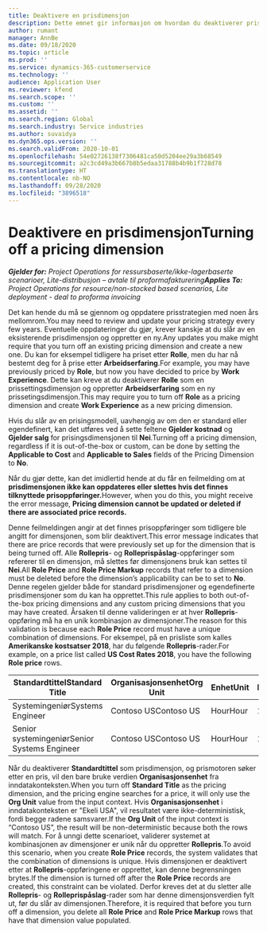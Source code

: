 ```yaml
---
title: Deaktivere en prisdimensjon
description: Dette emnet gir informasjon om hvordan du deaktiverer prisdimensjoner.
author: rumant
manager: AnnBe
ms.date: 09/18/2020
ms.topic: article
ms.prod: ''
ms.service: dynamics-365-customerservice
ms.technology: ''
audience: Application User
ms.reviewer: kfend
ms.search.scope: ''
ms.custom: ''
ms.assetid: ''
ms.search.region: Global
ms.search.industry: Service industries
ms.author: suvaidya
ms.dyn365.ops.version: ''
ms.search.validFrom: 2020-10-01
ms.openlocfilehash: 54e02726138f7306481ca50d5204ee29a3b68549
ms.sourcegitcommit: a2c3cd49a3b667b8b5edaa31788b4b9b1f728d78
ms.translationtype: HT
ms.contentlocale: nb-NO
ms.lasthandoff: 09/28/2020
ms.locfileid: "3896518"
---
```

# <a name="turning-off-a-pricing-dimension"></a><span data-ttu-id="24830-103">Deaktivere en prisdimensjon</span><span class="sxs-lookup"><span data-stu-id="24830-103">Turning off a pricing dimension</span></span>

<span data-ttu-id="24830-104">_**Gjelder for:** Project Operations for ressursbaserte/ikke-lagerbaserte scenarioer, Lite-distribusjon – avtale til proformafakturering_</span><span class="sxs-lookup"><span data-stu-id="24830-104">_**Applies To:** Project Operations for resource/non-stocked based scenarios, Lite deployment - deal to proforma invoicing_</span></span>

<span data-ttu-id="24830-105">Det kan hende du må se gjennom og oppdatere prisstrategien med noen års mellomrom.</span><span class="sxs-lookup"><span data-stu-id="24830-105">You may need to review and update your pricing strategy every few years.</span></span> <span data-ttu-id="24830-106">Eventuelle oppdateringer du gjør, krever kanskje at du slår av en eksisterende prisdimensjon og oppretter en ny.</span><span class="sxs-lookup"><span data-stu-id="24830-106">Any updates you make might require that you turn off an existing pricing dimension and create a new one.</span></span> <span data-ttu-id="24830-107">Du kan for eksempel tidligere ha priset etter **Rolle**, men du har nå bestemt deg for å prise etter **Arbeidserfaring**.</span><span class="sxs-lookup"><span data-stu-id="24830-107">For example, you may have previously priced by **Role**, but now you have decided to price by **Work Experience**.</span></span> <span data-ttu-id="24830-108">Dette kan kreve at du deaktiverer **Rolle** som en prissettingsdimensjon og oppretter **Arbeidserfaring** som en ny prissetingsdimensjon.</span><span class="sxs-lookup"><span data-stu-id="24830-108">This may require you to turn off **Role** as a pricing dimension and create **Work Experience** as a new pricing dimension.</span></span> 

<span data-ttu-id="24830-109">Hvis du slår av en prisingsmodell, uavhengig av om den er standard eller egendefinert, kan det utføres ved å sette feltene **Gjelder kostnad** og **Gjelder salg** for prisingsdimensjonen til **Nei**.</span><span class="sxs-lookup"><span data-stu-id="24830-109">Turning off a pricing dimension, regardless if it is out-of-the-box or custom, can be done by setting the **Applicable to Cost** and **Applicable to Sales** fields of the Pricing Dimension to **No**.</span></span>

<span data-ttu-id="24830-110">Når du gjør dette, kan det imidlertid hende at du får en feilmelding om at **prisdimensjonen ikke kan oppdateres eller slettes hvis det finnes tilknyttede prisoppføringer.**</span><span class="sxs-lookup"><span data-stu-id="24830-110">However, when you do this, you might receive the error message, **Pricing dimension cannot be updated or deleted if there are associated price records.**</span></span>

<span data-ttu-id="24830-111">Denne feilmeldingen angir at det finnes prisoppføringer som tidligere ble angitt for dimensjonen, som blir deaktivert.</span><span class="sxs-lookup"><span data-stu-id="24830-111">This error message indicates that there are price records that were previously set up for the dimension that is being turned off.</span></span> <span data-ttu-id="24830-112">Alle **Rollepris**- og **Rolleprispåslag**-oppføringer som refererer til en dimensjon, må slettes før dimensjonens bruk kan settes til **Nei**.</span><span class="sxs-lookup"><span data-stu-id="24830-112">All **Role Price** and **Role Price Markup** records that refer to a dimension must be deleted before the dimension’s applicability can be to set to **No**.</span></span> <span data-ttu-id="24830-113">Denne regelen gjelder både for standard prisdimensjoner og egendefinerte prisdimensjoner som du kan ha opprettet.</span><span class="sxs-lookup"><span data-stu-id="24830-113">This rule applies to both out-of-the-box pricing dimensions and any custom pricing dimensions that you may have created.</span></span> <span data-ttu-id="24830-114">Årsaken til denne valideringen er at hver **Rollepris**-oppføring må ha en unik kombinasjon av dimensjoner.</span><span class="sxs-lookup"><span data-stu-id="24830-114">The reason for this validation is because each **Role Price** record must have a unique combination of dimensions.</span></span> <span data-ttu-id="24830-115">For eksempel, på en prisliste som kalles **Amerikanske kostsatser 2018**, har du følgende **Rollepris**-rader.</span><span class="sxs-lookup"><span data-stu-id="24830-115">For example, on a price list called **US Cost Rates 2018**, you have the following **Role price** rows.</span></span> 

| <span data-ttu-id="24830-116">Standardtittel</span><span class="sxs-lookup"><span data-stu-id="24830-116">Standard Title</span></span>         | <span data-ttu-id="24830-117">Organisasjonsenhet</span><span class="sxs-lookup"><span data-stu-id="24830-117">Org Unit</span></span>    |<span data-ttu-id="24830-118">Enhet</span><span class="sxs-lookup"><span data-stu-id="24830-118">Unit</span></span>   |<span data-ttu-id="24830-119">Pris</span><span class="sxs-lookup"><span data-stu-id="24830-119">Price</span></span>  |<span data-ttu-id="24830-120">Valuta</span><span class="sxs-lookup"><span data-stu-id="24830-120">Currency</span></span>  |
| -----------------------|-------------|-------|-------|----------|
| <span data-ttu-id="24830-121">Systemingeniør</span><span class="sxs-lookup"><span data-stu-id="24830-121">Systems Engineer</span></span>|<span data-ttu-id="24830-122">Contoso US</span><span class="sxs-lookup"><span data-stu-id="24830-122">Contoso US</span></span>|<span data-ttu-id="24830-123">Hour</span><span class="sxs-lookup"><span data-stu-id="24830-123">Hour</span></span>| <span data-ttu-id="24830-124">100</span><span class="sxs-lookup"><span data-stu-id="24830-124">100</span></span>|<span data-ttu-id="24830-125">USD</span><span class="sxs-lookup"><span data-stu-id="24830-125">USD</span></span>|
| <span data-ttu-id="24830-126">Senior systemingeniør</span><span class="sxs-lookup"><span data-stu-id="24830-126">Senior Systems Engineer</span></span>|<span data-ttu-id="24830-127">Contoso US</span><span class="sxs-lookup"><span data-stu-id="24830-127">Contoso US</span></span>|<span data-ttu-id="24830-128">Hour</span><span class="sxs-lookup"><span data-stu-id="24830-128">Hour</span></span>| <span data-ttu-id="24830-129">150</span><span class="sxs-lookup"><span data-stu-id="24830-129">150</span></span>| <span data-ttu-id="24830-130">USD</span><span class="sxs-lookup"><span data-stu-id="24830-130">USD</span></span>|


<span data-ttu-id="24830-131">Når du deaktiverer **Standardtittel** som prisdimensjon, og prismotoren søker etter en pris, vil den bare bruke verdien **Organisasjonsenhet** fra inndatakonteksten.</span><span class="sxs-lookup"><span data-stu-id="24830-131">When you turn off **Standard Title** as the pricing dimension, and the pricing engine searches for a price, it will only use the **Org Unit** value from the input context.</span></span> <span data-ttu-id="24830-132">Hvis **Organisasjonsenhet** i inndatakonteksten er "Ekeli USA", vil resultatet være ikke-deterministisk, fordi begge radene samsvarer.</span><span class="sxs-lookup"><span data-stu-id="24830-132">If the **Org Unit** of the input context is “Contoso US”, the result will be non-deterministic because both the rows will match.</span></span> <span data-ttu-id="24830-133">For å unngi dette scenarioet, validerer systemet at kombinasjonen av dimensjoner er unik når du oppretter **Rollepris**.</span><span class="sxs-lookup"><span data-stu-id="24830-133">To avoid this scenario, when you create **Role Price** records, the system validates that the combination of dimensions is unique.</span></span> <span data-ttu-id="24830-134">Hvis dimensjonen er deaktivert etter at **Rollepris**-oppføringene er opprettet, kan denne begrensningen brytes.</span><span class="sxs-lookup"><span data-stu-id="24830-134">If the dimension is turned off after the **Role Price** records are created, this constraint can be violated.</span></span> <span data-ttu-id="24830-135">Derfor kreves det at du sletter alle **Rollepris**- og **Rolleprispåslag**-rader som har denne dimensjonsverdien fylt ut, før du slår av dimensjonen.</span><span class="sxs-lookup"><span data-stu-id="24830-135">Therefore, it is required that before you turn off a dimension, you delete all **Role Price** and **Role Price Markup** rows that have that dimension value populated.</span></span>
